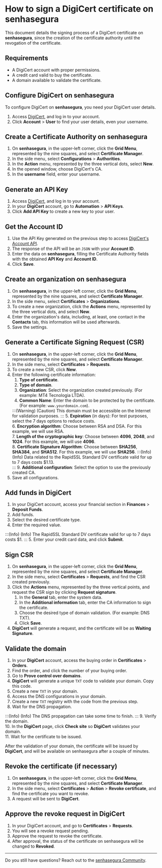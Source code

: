 # How to sign a DigiCert certificate on senhasegura

This document details the signing process of a DigiCert certificate on **senhasegura**, since the creation of the certificate authority until the revogation of the certificate.

## Requirements

- A DigiCert account with proper permissions.  
- A credit card valid to buy the certificate.  
- A domain available to validate the certificate.

## Configure DigiCert on senhasegura

To configure DigiCert on **senhasegura**, you need your DigiCert user details.

1. Access [DigiCert](https://www.digicert.com), and log in to your account.  
2. Click **Account** > **User** to find your user details, even your username.

## Create a Certificate Authority on senhasegura

1. On **senhasegura**, in the upper-left corner, click the **Grid Menu**, represented by the nine squares, and select **Certificate Manager**.  
2. In the side menu, select **Configurations** > **Authorities**.  
3. In the **Action** menu, represented by the three vertical dots, select **New**.  
4. In the opened window, choose DigiCert's CA.  
5. In the **username** field, enter your username.

## Generate an API Key

1. Access [DigiCert](https://www.digicert.com/), and log in to your account.
2. In your **DigiCert** account, go to **Automation** > **API Keys**.  
3. Click **Add API Key** to create a new key to your user.

## Get the Account ID

1. Use the API Key generated on the previous step to access [DigiCert's Account API](https://dev.digicert.com/en/certcentral-apis/services-api.html).
2. The response of the API will be an `JSON` with your **Account ID**.  
3. Enter the data on **senhasegura**, filling the Certificate Authority fields with the obtained **API Key** and **Account ID**.  
4. Click **Save**.

## Create an organization on senhasegura

1. On **senhasegura**, in the upper-left corner, click the **Grid Menu**, represented by the nine squares, and select **Certificate Manager**.
2. In the side menu, select **Certificates** > **Organizations**.  
3. To create a new organization, click the **Actions** menu, represented by the three vertical dots, and select **New**.  
4. Enter the organization's data, including, at least, one contact in the **Contacts** tab, this information will be used afterwards.  
5. Save the settings.

## Generate a Certificate Signing Request (CSR)

1. On **senhasegura**, in the upper-left corner, click the **Grid Menu**, represented by the nine squares, and select **Certificate Manager**.
2. In the side menu, select **Certificates** > **Requests**.
3. To create a new CSR, click **New**.
4. Enter the following certificate information:  
    1. **Type of certificate**.  
    2. **Type of domain**.  
    3. **Organization**: Select the organization created previously. (For example: MT4 Tecnologia LTDA).  
    4. **Common Name**: Enter the domain to be protected by the certificate. (For example: `www.yourdomain.com`).
    <!-- Fix callout -->
    :::(Warning) (Caution)
    This domain must be accessible on the Internet for validation purposes.
    :::
    5. **Expiration** (in days): For test purposes, select the 7 days options to reduce costs.  
    6. **Encryption algorithm**: Choose between RSA and DSA. For this example, we will use RSA.  
    7. **Length of the cryptographic key**: Choose between **4096**, **2048**, and **1024**. For this example, we will use **4096**.  
    8. **Certificate Signature Algorithm**: Choose between **SHA256**, **SHA384**, and **SHA512**. For this example, we will use **SHA256**.  
    <!-- Fix callout -->
    :::(Info) (Info)
    Data related to the RapidSSL Standard DV certificate valid for up to 7 days costs $1.13.  
    :::
    9. **Additional configuration**: Select the option to use the previously created CA.  
5. Save all configurations.

## Add funds in DigiCert

1. In your DigiCert account, access your financial section in **Finances** > **Deposit Funds**.  
2. Add funds.  
3. Select the desired certificate type.  
4. Enter the required value.  
<!-- Fix callout -->
:::(Info) (Info)
The RapidSSL Standard DV certificate valid for up to 7 days costs $1.
:::
5. Enter your credit card data, and click **Submit**.

## Sign CSR

1. On **senhasegura**, in the upper-left corner, click the **Grid Menu**, represented by the nine squares, and select **Certificate Manager**.  
2. In the side menu, select **Certificates** > **Requests**, and find the CSR created previously.  
3. Click the **Actions** menu, represented by the three vertical points, and request the CSR sign by clicking **Request signature**.  
   1. In the **General** tab, enter the system data.  
   2. In the **Additional information** tab, enter the CA information to sign the certificate.  
   3. Choose the desired type of domain validation. (For example: DNS TXT).  
   4. Click **Save**.  
4. **DigiCert** will generate a request, and the certificate will be as **Waiting Signature**.

## Validate the domain

1. In your **DigiCert** account, access the buying order in **Certificates** > **Orders**.
2. Find the order, and click the number of your buying order.  
3. Go to **Prove control over domains**.  
4. **DigiCert** will generate a unique `TXT` code to validate your domain. Copy this code.  
5. Create a new `TXT` in your domain.  
6. Access the DNS configurations in your domain.  
7. Create a new `TXT` registry with the code from the previous step.  
8. Wait for the DNS propagation.  
<!-- Fix callout -->
:::(Info) (Info)
The DNS propagation can take some time to finish.
:::
9. Verify the domain.  
10. In the **DigiCert** page, click **Check site** so **DigiCert** validates your domain.  
11. Wait for the certificate to be issued.

After the validation of your domain, the certificate will be issued by **DigiCert**, and will be available on senhasegura after a couple of minutes.

## Revoke the certificate (if necessary)

1. On **senhasegura**, in the upper-left corner, click the **Grid Menu**, represented by the nine squares, and select **Certificate Manager**.  
2. In the side menu, select **Certificates** > **Action** > **Revoke certificate**, and find the certificate you want to revoke.  
3. A request will be sent to **DigiCert**.

## Approve the revoke request in DigiCert

1. In your DigiCert account, and go to **Certificates** > **Requests**.  
2. You will see a revoke request pending.  
3. Approve the request to revoke the certificate.  
4. After approval, the status of the certificate on senhasegura will be changed to **Revoked**.

---

Do you still have questions? Reach out to the [senhasegura Community](https://community.senhasegura.io/).  
